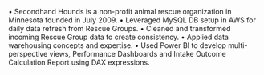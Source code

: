•	Secondhand Hounds is a non-profit animal rescue organization in Minnesota founded in July 2009.
•	Leveraged MySQL DB setup in AWS for daily data refresh from Rescue Groups.
•	Cleaned and transformed incoming Rescue Group data to create consistency.
•	Applied data warehousing concepts and expertise.
•	Used Power BI to develop multi-perspective views, Performance Dashboards and Intake Outcome Calculation Report using DAX expressions.
